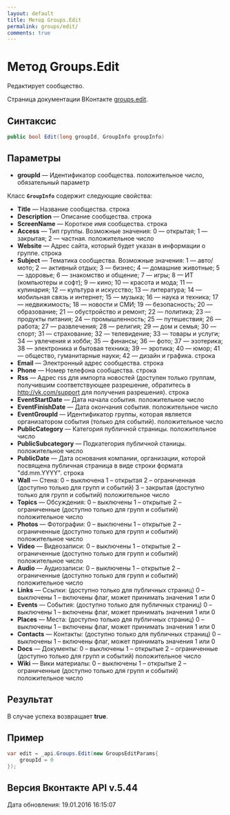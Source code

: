 ```yaml
---
layout: default
title: Метод Groups.Edit
permalink: groups/edit/
comments: true
---
```

# Метод Groups.Edit
Редактирует сообщество.

Страница документации ВКонтакте [groups.edit](https://vk.com/dev/groups.edit).

## Синтаксис
``` csharp
public bool Edit(long groupId, GroupInfo groupInfo)
```

## Параметры
+ **groupId** — Идентификатор сообщества. положительное число, обязательный параметр

Класс **`GroupInfo`** содержит следующие свойства:

+ **Title** — Название сообщества. строка
+ **Description** — Описание сообщества. строка
+ **ScreenName** — Короткое имя сообщества. строка
+ **Access** — Тип группы. Возможные значения: 
0 — открытая; 
1 — закрытая; 
2 — частная. 
положительное число
+ **Website** — Адрес сайта, который будет указан в информации о группе. строка
+ **Subject** — Тематика сообщества. Возможные значения: 
1 — авто/мото; 
2 — активный отдых; 
3 — бизнес; 
4 — домашние животные; 
5 — здоровье; 
6 — знакомство и общение; 
7 — игры; 
8 — ИТ (компьютеры и софт); 
9 — кино; 
10 — красота и мода; 
11 — кулинария; 
12 — культура и искусство; 
13 — литература; 
14 — мобильная связь и интернет; 
15 — музыка; 
16 — наука и техника; 
17 — недвижимость; 
18 — новости и СМИ; 
19 — безопасность; 
20 — образование; 
21 — обустройство и ремонт; 
22 — политика; 
23 — продукты питания; 
24 — промышленность; 
25 — путешествия; 
26 — работа; 
27 — развлечения; 
28 — религия; 
29 — дом и семья; 
30 — спорт; 
31 — страхование; 
32 — телевидение; 
33 — товары и услуги; 
34 — увлечения и хобби; 
35 — финансы; 
36 — фото; 
37 — эзотерика; 
38 — электроника и бытовая техника; 
39 — эротика; 
40 — юмор; 
41 — общество, гуманитарные науки; 
42 — дизайн и графика. 
строка
+ **Email** — Электронный адрес сообщества. строка
+ **Phone** — Номер телефона сообщества. строка
+ **Rss** — Адрес rss для импорта новостей (доступен только группам, получившим соответствующее разрешение, обратитесь в http://vk.com/support для получения разрешения). строка
+ **EventStartDate** — Дата начала события. положительное число
+ **EventFinishDate** — Дата окончания события. положительное число
+ **EventGroupId** — Идентификатор группы, которая является организатором события (только для событий). положительное число
+ **PublicCategory** — Категория публичной страницы. положительное число
+ **PublicSubcategory** — Подкатегория публичной станицы. положительное число
+ **PublicDate** — Дата основания компании, организации, которой посвящена публичная страница в виде строки формата "dd.mm.YYYY". строка
+ **Wall** — Стена: 
0 – выключена 
1 – открытая 
2 – ограниченная (доступно только для групп и событий) 
3 – закрытая (доступно только для групп и событий) положительное число
+ **Topics** — Обсуждения: 
0 – выключены 
1 – открытые 
2 – ограниченные (доступно только для групп и событий) положительное число
+ **Photos** — Фотографии: 
0 – выключены 
1 – открытые 
2 – ограниченные (доступно только для групп и событий) положительное число
+ **Video** — Видеозаписи: 
0 – выключены 
1 – открытые 
2 – ограниченные (доступно только для групп и событий) положительное число
+ **Audio** — Аудиозаписи: 
0 – выключены 
1 – открытые 
2 – ограниченные (доступно только для групп и событий) положительное число
+ **Links** — Ссылки: (доступно только для публичных страниц) 
0 – выключены 
1 – включены флаг, может принимать значения 1 или 0
+ **Events** — События: (доступно только для публичных страниц) 
0 – выключены 
1 – включены флаг, может принимать значения 1 или 0
+ **Places** — Места: (доступно только для публичных страниц) 
0 – выключены 
1 – включены флаг, может принимать значения 1 или 0
+ **Contacts** — Контакты: (доступно только для публичных страниц) 
0 – выключены 
1 – включены флаг, может принимать значения 1 или 0
+ **Docs** — Документы: 
0 – выключены 
1 – открытые 
2 – ограниченные (доступно только для групп и событий) положительное число
+ **Wiki** — Вики материалы: 
0 – выключены 
1 – открытые 
2 – ограниченные (доступно только для групп и событий) положительное число

## Результат
В случае успеха возвращает **true**.

## Пример
``` csharp
var edit = _api.Groups.Edit(new GroupsEditParams{
	groupId = 0
});
```

## Версия Вконтакте API v.5.44
Дата обновления: 19.01.2016 16:15:07
